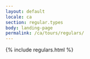 ```yaml
---
layout: default
locale: ca
section: regular.types
body: landing-page
permalink: /ca/tours/regulars/
---
```


{% include regulars.html %}
